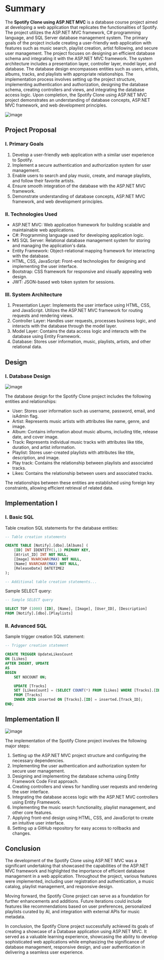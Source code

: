 # Summary

The **Spotify Clone using ASP.NET MVC** is a database course project aimed at developing a web application that replicates the functionalities of Spotify. The project utilizes the ASP.NET MVC framework, C# programming language, and SQL Server database management system. The primary goals of the project include creating a user-friendly web application with features such as music search, playlist creation, artist following, and secure user management. The project focuses on designing an efficient database schema and integrating it with the ASP.NET MVC framework. The system architecture includes a presentation layer, controller layer, model layer, and database. The database design encompasses entities such as users, artists, albums, tracks, and playlists with appropriate relationships. The implementation process involves setting up the project structure, implementing authentication and authorization, designing the database schema, creating controllers and views, and integrating the database access logic. Upon completion, the Spotify Clone using ASP.NET MVC project demonstrates an understanding of database concepts, ASP.NET MVC framework, and web development principles.

![image](https://github.com/OpticalAbyss/Notify/assets/91399719/7f20f5c3-fbc7-44db-acd4-92beea0764fa)

## Project Proposal

### I. Primary Goals

1. Develop a user-friendly web application with a similar user experience to Spotify.
2. Implement a secure authentication and authorization system for user management.
3. Enable users to search and play music, create, and manage playlists, and follow their favorite artists.
4. Ensure smooth integration of the database with the ASP.NET MVC framework.
5. Demonstrate understanding of database concepts, ASP.NET MVC framework, and web development principles.

### II. Technologies Used

- ASP.NET MVC: Web application framework for building scalable and maintainable web applications.
- C#: Programming language used for developing application logic.
- MS SQL Server: Relational database management system for storing and managing the application's data.
- Entity Framework: Object-relational mapping framework for interacting with the database.
- HTML, CSS, JavaScript: Front-end technologies for designing and implementing the user interface.
- Bootstrap: CSS framework for responsive and visually appealing web design.
- JWT: JSON-based web token system for sessions.

### III. System Architecture

1. Presentation Layer: Implements the user interface using HTML, CSS, and JavaScript. Utilizes the ASP.NET MVC framework for routing requests and rendering views.
2. Controller Layer: Handles user requests, processes business logic, and interacts with the database through the model layer.
3. Model Layer: Contains the data access logic and interacts with the database using Entity Framework.
4. Database: Stores user information, music, playlists, artists, and other relational data.

## Design

### I. Database Design

![image](https://github.com/OpticalAbyss/Notify/assets/91399719/a3428f9b-f872-4d0e-8d6d-60916c0058b4)

The database design for the Spotify Clone project includes the following entities and relationships:

- User: Stores user information such as username, password, email, and isAdmin flag.
- Artist: Represents music artists with attributes like name, genre, and image.
- Album: Contains information about music albums, including title, release date, and cover image.
- Track: Represents individual music tracks with attributes like title, duration, and artist information.
- Playlist: Stores user-created playlists with attributes like title, description, and image.
- Play track: Contains the relationship between playlists and associated tracks.
- Likes: Contains the relationship between users and associated tracks.

The relationships between these entities are established using foreign key constraints, allowing efficient retrieval of related data.

## Implementation I

### I. Basic SQL

Table creation SQL statements for the database entities:

```sql
-- Table creation statements

CREATE TABLE [Notify].[dbo].[Albums] (
    [ID] INT IDENTITY(1,1) PRIMARY KEY,
    [Atrist_ID] INT NOT NULL,
    [Image] NVARCHAR(MAX) NOT NULL,
    [Name] NVARCHAR(MAX) NOT NULL,
    [ReleaseDate] DATETIME2
);

-- Additional table creation statements...

```

Sample SELECT query:

```sql
-- Sample SELECT query

SELECT TOP (1000) [ID], [Name], [Image], [User_ID], [Description]
FROM [Notify].[dbo].[Playlists]
```

### II. Advanced SQL

Sample trigger creation SQL statement:

```sql
-- Trigger creation statement

CREATE TRIGGER UpdateLikesCount
ON [Likes]
AFTER INSERT, UPDATE
AS
BEGIN
    SET NOCOUNT ON;

    UPDATE [Tracks]
    SET [LikesCount] = (SELECT COUNT(*) FROM [Likes] WHERE [Tracks].[ID] = inserted.[Track_ID])
    FROM [Tracks]
    INNER JOIN inserted ON [Tracks].[ID] = inserted.[Track_ID];
END;
```

## Implementation II

![image](https://github.com/OpticalAbyss/Notify/assets/91399719/4c0536ce-d232-42af-ab1e-dd6a10a5cee7)

The implementation of the Spotify Clone project involves the following major steps:

1. Setting up the ASP.NET MVC project structure and configuring the necessary dependencies.
2. Implementing the user authentication and authorization system for secure user management.
3. Designing and implementing the database schema using Entity Framework Code First approach.
4. Creating controllers and views for handling user requests and rendering the user interface.
5. Integrating the database access logic with the ASP.NET MVC controllers using Entity Framework.
6. Implementing the music search functionality, playlist management, and other core features.
7. Applying front-end design using HTML, CSS, and JavaScript to create an intuitive user interface.
8. Setting up a GitHub repository for easy access to rollbacks and changes.

## Conclusion

The development of the Spotify Clone using ASP.NET MVC was a significant undertaking that showcased the capabilities of the ASP.NET MVC framework and highlighted the importance of efficient database management in a web application. Throughout the project, various features were implemented, including user registration and authentication, a music catalog, playlist management, and responsive design.

Moving forward, the Spotify Clone project can serve as a foundation for further enhancements and additions. Future iterations could include features like recommendations based on user preferences, personalized playlists curated by AI, and integration with external APIs for music metadata.

In conclusion, the Spotify Clone project successfully achieved its goals of creating a showcase of a Database application using ASP.NET MVC. It served as a valuable learning experience, showcasing the ability to develop sophisticated web applications while emphasizing the significance of database management, responsive design, and user authentication in delivering a seamless user experience.

